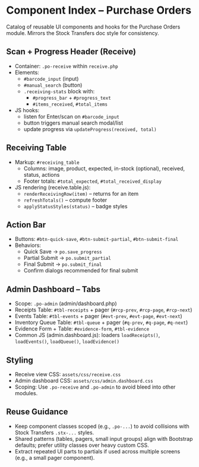 # Component Index – Purchase Orders

Catalog of reusable UI components and hooks for the Purchase Orders module. Mirrors the Stock Transfers doc style for consistency.

## Scan + Progress Header (Receive)
- Container: `.po-receive` within `receive.php`
- Elements:
  - `#barcode_input` (input)
  - `#manual_search` (button)
  - `.receiving-stats` block with:
    - `#progress_bar` + `#progress_text`
    - `#items_received`, `#total_items`
- JS hooks:
  - listen for Enter/scan on `#barcode_input`
  - button triggers manual search modal/list
  - update progress via `updateProgress(received, total)`

## Receiving Table
- Markup: `#receiving_table`
  - Columns: image, product, expected, in-stock (optional), received, status, actions
  - Footer totals: `#total_expected`, `#total_received_display`
- JS rendering (receive.table.js):
  - `renderReceivingRow(item)` – returns <tr> for an item
  - `refreshTotals()` – compute footer
  - `applyStatusStyles(status)` – badge styles

## Action Bar
- Buttons: `#btn-quick-save`, `#btn-submit-partial`, `#btn-submit-final`
- Behaviors:
  - Quick Save → `po.save_progress`
  - Partial Submit → `po.submit_partial`
  - Final Submit → `po.submit_final`
  - Confirm dialogs recommended for final submit

## Admin Dashboard – Tabs
- Scope: `.po-admin` (admin/dashboard.php)
- Receipts Table: `#tbl-receipts` + pager (`#rcp-prev`, `#rcp-page`, `#rcp-next`)
- Events Table: `#tbl-events` + pager (`#evt-prev`, `#evt-page`, `#evt-next`)
- Inventory Queue Table: `#tbl-queue` + pager (`#q-prev`, `#q-page`, `#q-next`)
- Evidence Form + Table: `#evidence-form`, `#tbl-evidence`
- Common JS (admin.dashboard.js): loaders `loadReceipts()`, `loadEvents()`, `loadQueue()`, `loadEvidence()`

## Styling
- Receive view CSS: `assets/css/receive.css`
- Admin dashboard CSS: `assets/css/admin.dashboard.css`
- Scoping: Use `.po-receive` and `.po-admin` to avoid bleed into other modules.

## Reuse Guidance
- Keep component classes scoped (e.g., `.po-...`) to avoid collisions with Stock Transfers `.stx-...` styles.
- Shared patterns (tables, pagers, small input groups) align with Bootstrap defaults; prefer utility classes over heavy custom CSS.
- Extract repeated UI parts to partials if used across multiple screens (e.g., a small pager component).

